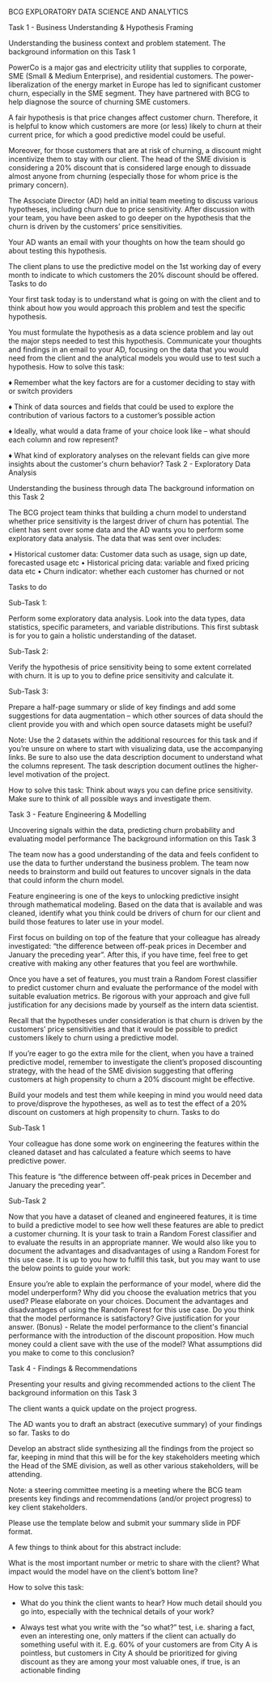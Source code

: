 BCG EXPLORATORY DATA SCIENCE AND ANALYTICS

Task 1 - Business Understanding & Hypothesis Framing

Understanding the business context and problem statement.
The background information on this Task 1

PowerCo is a major gas and electricity utility that supplies to corporate, SME (Small & Medium Enterprise), and residential customers. The power-liberalization of the energy market in Europe has led to significant customer churn, especially in the SME segment. They have partnered with BCG to help diagnose the source of churning SME customers.

A fair hypothesis is that price changes affect customer churn. Therefore, it is helpful to know which customers are more (or less) likely to churn at their current price, for which a good predictive model could be useful.

Moreover, for those customers that are at risk of churning, a discount might incentivize them to stay with our client. The head of the SME division is considering a 20% discount that is considered large enough to dissuade almost anyone from churning (especially those for whom price is the primary concern).

The Associate Director (AD) held an initial team meeting to discuss various hypotheses, including churn due to price sensitivity. After discussion with your team, you have been asked to go deeper on the hypothesis that the churn is driven by the customers’ price sensitivities.

Your AD wants an email with your thoughts on how the team should go about testing this hypothesis.

The client plans to use the predictive model on the 1st working day of every month to indicate to which customers the 20% discount should be offered.
Tasks to do

Your first task today is to understand what is going on with the client and to think about how you would approach this problem and test the specific hypothesis.

You must formulate the hypothesis as a data science problem and lay out the major steps needed to test this hypothesis. Communicate your thoughts and findings in an email to your AD, focusing on the data that you would need from the client and the analytical models you would use to test such a hypothesis.
How to solve this task:

♦ Remember what the key factors are for a customer deciding to stay with or switch providers

♦ Think of data sources and fields that could be used to explore the contribution of various factors to a customer’s possible action

♦ Ideally, what would a data frame of your choice look like – what should each column and row represent?

♦ What kind of exploratory analyses on the relevant fields can give more insights about the customer's churn behavior?
Task 2 - Exploratory Data Analysis

Understanding the business through data
The background information on this Task 2

The BCG project team thinks that building a churn model to understand whether price sensitivity is the largest driver of churn has potential. The client has sent over some data and the AD wants you to perform some exploratory data analysis.
The data that was sent over includes:

  • Historical customer data: Customer data such as usage, sign up date, forecasted usage etc
  • Historical pricing data: variable and fixed pricing data etc
  • Churn indicator: whether each customer has churned or not

Tasks to do

Sub-Task 1:

Perform some exploratory data analysis. Look into the data types, data statistics, specific parameters, and variable distributions. This first subtask is for you to gain a holistic understanding of the dataset.

Sub-Task 2:

Verify the hypothesis of price sensitivity being to some extent correlated with churn. It is up to you to define price sensitivity and calculate it.

Sub-Task 3:

Prepare a half-page summary or slide of key findings and add some suggestions for data augmentation – which other sources of data should the client provide you with and which open source datasets might be useful?

Note: Use the 2 datasets within the additional resources for this task and if you’re unsure on where to start with visualizing data, use the accompanying links. Be sure to also use the data description document to understand what the columns represent. The task description document outlines the higher-level motivation of the project.

How to solve this task: Think about ways you can define price sensitivity. Make sure to think of all possible ways and investigate them.

Task 3 - Feature Engineering & Modelling

Uncovering signals within the data, predicting churn probability and evaluating model performance
The background information on this Task 3

The team now has a good understanding of the data and feels confident to use the data to further understand the business problem. The team now needs to brainstorm and build out features to uncover signals in the data that could inform the churn model.

Feature engineering is one of the keys to unlocking predictive insight through mathematical modeling. Based on the data that is available and was cleaned, identify what you think could be drivers of churn for our client and build those features to later use in your model.

First focus on building on top of the feature that your colleague has already investigated: “the difference between off-peak prices in December and January the preceding year”. After this, if you have time, feel free to get creative with making any other features that you feel are worthwhile.

Once you have a set of features, you must train a Random Forest classifier to predict customer churn and evaluate the performance of the model with suitable evaluation metrics. Be rigorous with your approach and give full justification for any decisions made by yourself as the intern data scientist.

Recall that the hypotheses under consideration is that churn is driven by the customers’ price sensitivities and that it would be possible to predict customers likely to churn using a predictive model.

If you’re eager to go the extra mile for the client, when you have a trained predictive model, remember to investigate the client’s proposed discounting strategy, with the head of the SME division suggesting that offering customers at high propensity to churn a 20% discount might be effective.

Build your models and test them while keeping in mind you would need data to prove/disprove the hypotheses, as well as to test the effect of a 20% discount on customers at high propensity to churn.
Tasks to do

Sub-Task 1

Your colleague has done some work on engineering the features within the cleaned dataset and has calculated a feature which seems to have predictive power.

This feature is “the difference between off-peak prices in December and January the preceding year”.

Sub-Task 2

Now that you have a dataset of cleaned and engineered features, it is time to build a predictive model to see how well these features are able to predict a customer churning. It is your task to train a Random Forest classifier and to evaluate the results in an appropriate manner. We would also like you to document the advantages and disadvantages of using a Random Forest for this use case. It is up to you how to fulfill this task, but you may want to use the below points to guide your work:

Ensure you’re able to explain the performance of your model, where did the model underperform? Why did you choose the evaluation metrics that you used? Please elaborate on your choices. Document the advantages and disadvantages of using the Random Forest for this use case. Do you think that the model performance is satisfactory? Give justification for your answer. (Bonus) - Relate the model performance to the client's financial performance with the introduction of the discount proposition. How much money could a client save with the use of the model? What assumptions did you make to come to this conclusion?

Task 4 - Findings & Recommendations

Presenting your results and giving recommended actions to the client
The background information on this Task 3

The client wants a quick update on the project progress.

The AD wants you to draft an abstract (executive summary) of your findings so far.
Tasks to do

Develop an abstract slide synthesizing all the findings from the project so far, keeping in mind that this will be for the key stakeholders meeting which the Head of the SME division, as well as other various stakeholders, will be attending.

Note: a steering committee meeting is a meeting where the BCG team presents key findings and recommendations (and/or project progress) to key client stakeholders.

Please use the template below and submit your summary slide in PDF format.

A few things to think about for this abstract include:

What is the most important number or metric to share with the client? What impact would the model have on the client’s bottom line?

How to solve this task:

- What do you think the client wants to hear? How much detail should you go into, especially with the technical details of your work?

- Always test what you write with the “so what?” test, i.e. sharing a fact, even an interesting one, only matters if the client can actually do something useful with it. E.g. 60% of your customers are from City A is pointless, but customers in City A should be prioritized for giving discount as they are among your most valuable ones, if true, is an actionable finding
